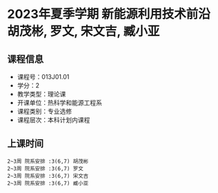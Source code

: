 # 2023年夏季学期 新能源利用技术前沿 胡茂彬, 罗文, 宋文吉, 臧小亚






## 课程信息

- 课程号：013J01.01
- 学分：2
- 教学类型：理论课
- 开课单位：热科学和能源工程系
- 课程类别：专业选修
- 课程层次：本科计划内课程

## 上课时间

```
2~3周 院系安排 :3(6,7) 胡茂彬
2~3周 院系安排 :3(6,7) 罗文
2~3周 院系安排 :3(6,7) 宋文吉
2~3周 院系安排 :3(6,7) 臧小亚
```

